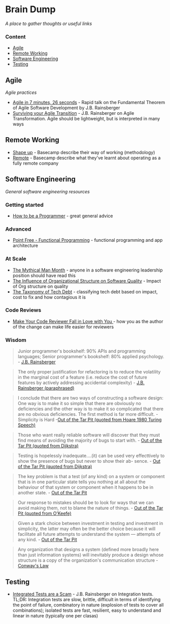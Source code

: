 # Brain Dump

_A place to gather thoughts or useful links_

### Content
- [Agile](#agile)
- [Remote Working](#remote-working)
- [Software Engineering](#software-engineering)
- [Testing](#testing)

## Agile

*Agile practices*

- [Agile in 7 minutes, 26 seconds](https://youtu.be/WSes_PexXcA) - Rapid talk on the Fundamental Theorem of Agile Software Development by J.B. Rainsberger
- [Surviving your Agile Transition](https://youtu.be/UQOmGiv7rUk) - J.B. Rainsberger on Agile Transformation. Agile should be lightweight, but is interpreted in many ways

## Remote Working

- [Shape up](https://basecamp.com/shapeup) - Basecamp describe their way of working (methodology)
- [Remote](https://basecamp.com/books/remote) - Basecamp describe what they've learnt about operating as a fully remote company

## Software Engineering

*General software engineering resources*

### Getting started

- [How to be a Programmer](https://www.doc.ic.ac.uk/~susan/475/HowToBeAProgrammer.pdf) - great general advice

### Advanced
- [Point Free - Functional Programming](https://www.pointfree.co/) - functional programming and app architecture

### At Scale
- [The Mythical Man Month](https://en.wikipedia.org/wiki/The_Mythical_Man-Month) - anyone in a software engineering leadership position should have read this
- [The Influence of Organizational Structure on Software Quality](https://www.microsoft.com/en-us/research/wp-content/uploads/2016/02/tr-2008-11.pdf) - Impact of Org structure on quality
- [The Taxonomy of Tech Debt](https://technology.riotgames.com/news/taxonomy-tech-debt) - classifying tech debt based on impact, cost to fix and how contagious it is

### Code Reviews
- [Make Your Code Reviewer Fall in Love with You
](https://mtlynch.io/code-review-love/) - how you as the author of the change can make life easier for reviewers

### Wisdom
> Junior programmer's bookshelf: 90% APIs and programming languages; Senior programmer's bookshelf: 80% applied psychology. - [J.B. Rainsberger](https://twitter.com/jbrains/status/616228270841962496?s=20)

> The only proper justification for refactoring is to reduce the volatility in the marginal cost of a feature (i.e. reduce the cost of future features by actively addressing accidental complexity) - [J.B. Rainsberger (paraphrased)](https://www.youtube.com/watch?v=UQOmGiv7rUk)

> I conclude that there are two ways of constructing a software design: One way is to make it so simple that there are obviously no deficiencies and the other way is to make it so complicated that there are no obvious deficiencies. The first method is far more difficult. - Simplicity is Hard -[Out of the Tar Pit (quoted from Hoare 1980 Turing Speech)](https://blog.royalsloth.eu/articles/outOfTheTarPit.pdf)

> Those who want really reliable software will discover that they must find means of avoiding the majority of bugs to start with. - [Out of the Tar Pit (quoted from Dijkstra)](https://blog.royalsloth.eu/articles/outOfTheTarPit.pdf)

> Testing is hopelessly inadequate....(it) can be used very effecttively to show the presence of bugs but never to show their ab- sence. - [Out of the Tar Pit (quoted from Dijkstra)](https://blog.royalsloth.eu/articles/outOfTheTarPit.pdf)

> The key problem is that a test (of any kind) on a system or component that is in one particular state tells you nothing at all about the behaviour of that system or component when it happens to be in another state. - [Out of the Tar Pit](https://blog.royalsloth.eu/articles/outOfTheTarPit.pdf)

> Our response to mistakes should be to look for ways that we can avoid making them, not to blame the nature of things. - [Out of the Tar Pit (quoted from O’Keefe)](https://blog.royalsloth.eu/articles/outOfTheTarPit.pdf)

> Given a stark choice between investment in testing and investment in simplicity, the latter may often be the better choice because it will facilitate all future attempts to understand the system — attempts of any kind. - [Out of the Tar Pit](https://blog.royalsloth.eu/articles/outOfTheTarPit.pdf)

> Any organization that designs a system (defined more broadly here than just information systems) will inevitably produce a design whose structure is a copy of the organization's communication structure - [Conway's Law](https://en.wikipedia.org/wiki/Conway%27s_law)

## Testing
- [Integrated Tests are a Scam](https://vimeo.com/80533536) - J.B. Rainsberger on Integration tests. TL;DR: Integration tests are slow, brittle, difficult in terms of identifying the point of failure, combinatory in nature (explosion of tests to cover all combinations); isolated tests are fast, resilient, easy to understand and linear in nature (typically one per clasas)
